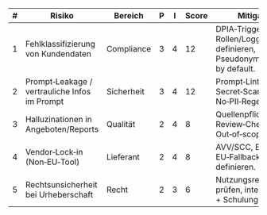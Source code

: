 <!-- PURPOSE: Kurze Risikomatrix für Solo‑Beratung. Score = P*I, 1..5. -->
<!-- OUTPUT: HTML-Tabelle. Keine Datumsfelder. -->

<table>
  <thead>
    <tr><th>#</th><th>Risiko</th><th>Bereich</th><th>P</th><th>I</th><th>Score</th><th>Mitigation</th></tr>
  </thead>
  <tbody>
    <tr><td>1</td><td>Fehlklassifizierung von Kundendaten</td><td>Compliance</td><td>3</td><td>4</td><td>12</td><td>DPIA‑Trigger, Rollen/Logging definieren, Pseudonymisierung by default.</td></tr>
    <tr><td>2</td><td>Prompt‑Leakage / vertrauliche Infos im Prompt</td><td>Sicherheit</td><td>3</td><td>4</td><td>12</td><td>Prompt‑Linting, Secret‑Scanner, No‑PII‑Regeln.</td></tr>
    <tr><td>3</td><td>Halluzinationen in Angeboten/Reports</td><td>Qualität</td><td>2</td><td>4</td><td>8</td><td>Quellenpflicht/Belege, Review‑Checkliste, Out‑of‑scope‑Blocker.</td></tr>
    <tr><td>4</td><td>Vendor‑Lock‑in (Non‑EU‑Tool)</td><td>Lieferant</td><td>2</td><td>4</td><td>8</td><td>AVV/SCC, Exit‑Plan, EU‑Fallback definieren.</td></tr>
    <tr><td>5</td><td>Rechtsunsicherheit bei Urheberschaft</td><td>Recht</td><td>2</td><td>3</td><td>6</td><td>Nutzungsrechte prüfen, interne Policy + Schulung.</td></tr>
  </tbody>
</table>
